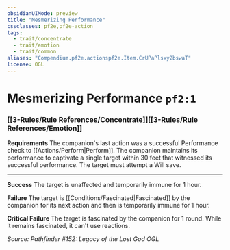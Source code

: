 ```yaml
---
obsidianUIMode: preview
title: "Mesmerizing Performance"
cssclasses: pf2e,pf2e-action
tags:
  - trait/concentrate
  - trait/emotion
  - trait/common
aliases: "Compendium.pf2e.actionspf2e.Item.CrUPaPlsxy2bswaT"
license: OGL
---
```

# Mesmerizing Performance `pf2:1`

### [[3-Rules/Rule References/Concentrate]][[3-Rules/Rule References/Emotion]]






**Requirements** The companion's last action was a successful Performance check to [[Actions/Perform|Perform]]. The companion maintains its performance to captivate a single target within 30 feet that witnessed its successful performance. The target must attempt a Will save.

* * *

**Success** The target is unaffected and temporarily immune for 1 hour.

**Failure** The target is [[Conditions/Fascinated|Fascinated]] by the companion for its next action and then is temporarily immune for 1 hour.

**Critical Failure** The target is fascinated by the companion for 1 round. While it remains fascinated, it can't use reactions.

*Source: Pathfinder #152: Legacy of the Lost God*
*OGL*